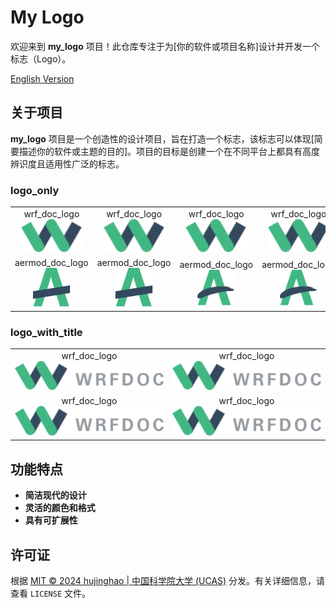 # My Logo

欢迎来到 **my_logo** 项目！此仓库专注于为[你的软件或项目名称]设计并开发一个标志（Logo）。

[English Version](README.md)

## 关于项目

**my_logo** 项目是一个创造性的设计项目，旨在打造一个标志，该标志可以体现[简要描述你的软件或主题的目的]。项目的目标是创建一个在不同平台上都具有高度辨识度且适用性广泛的标志。

### logo_only
<table>
<tr align="center">
<td>wrf_doc_logo<br><img src="logo/wrf.svg" width="100" title="1Password"></td>
<td>wrf_doc_logo<br><img src="logo/wrf.svg" width="100" title="1Password"></td>
<td>wrf_doc_logo<br><img src="logo/wrf.svg" width="100" title="1Password"></td>
<td>wrf_doc_logo<br><img src="logo/wrf.svg" width="100" title="1Password"></td>
</tr>
<tr align="center">
<td>aermod_doc_logo<br><img src="logo/aermod.svg" width="60" title="1Password"></td>
<td>aermod_doc_logo<br><img src="logo/aermod.svg" width="60" title="1Password"></td>
<td>aermod_doc_logo<br><img src="logo/aermod2.svg" width="60" title="1Password"></td>
<td>aermod_doc_logo<br><img src="logo/aermod2.svg" width="60" title="1Password"></td>
</tr>
</table>

### logo_with_title
<table>
<tr align="center">
<td>wrf_doc_logo<br><img src="logo/wrf_title.svg" width="250" title="1Password"></td>
<td>wrf_doc_logo<br><img src="logo/wrf_title.svg" width="250" title="1Password"></td>
</tr>
<tr align="center">
<td>wrf_doc_logo<br><img src="logo/wrf_title.svg" width="250" title="1Password"></td>
<td>wrf_doc_logo<br><img src="logo/wrf_title.svg" width="250" title="1Password"></td>
</tr>
</table>

## 功能特点

- **简洁现代的设计**
- **灵活的颜色和格式**
- **具有可扩展性**

## 许可证

根据 [MIT © 2024 hujinghao | 中国科学院大学 (UCAS)](LICENSE) 分发。有关详细信息，请查看 `LICENSE` 文件。

